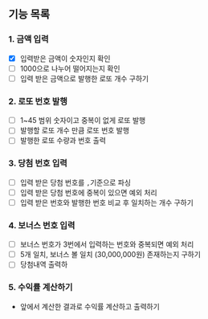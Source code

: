 ## 기능 목록
### 1. 금액 입력
- [x] 입력받은 금액이 숫자인지 확인 
- [ ] 1000으로 나누어 떨어지는지 확인
- [ ] 입력 받은 금액으로 발행한 로또 개수 구하기
### 2. 로또 번호 발행
- [ ] 1~45 범위 숫자이고 중복이 없게 로또 발행
- [ ] 발행할 로또 개수 만큼 로또 번호 발행
- [ ] 발행한 로또 수량과 번호 출력
### 3. 당첨 번호 입력
- [ ] 입력 받은 당첨 번호를 `,`기준으로 파싱
- [ ] 입력 받은 당첨 번호에 중복이 있으면 예외 처리
- [ ] 입력 받은 번호와 발행한 번호 비교 후 일치하는 개수 구하기
### 4. 보너스 번호 입력
- [ ] 보너스 번호가 3번에서 입력하는 번호와 중복되면 예외 처리
- [ ] 5개 일치, 보너스 볼 일치 (30,000,000원) 존재하는지 구하기
- [ ] 당첨내역 출력하
### 5. 수익률 계산하기
- 앞에서 계산한 결과로 수익률 계산하고 출력하기